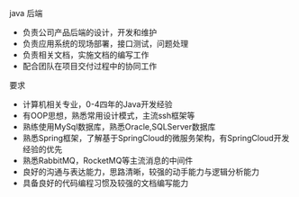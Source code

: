 java 后端
- 负责公司产品后端的设计，开发和维护
- 负责应用系统的现场部署，接口测试，问题处理
- 负责相关文档，实施文档的编写工作
- 配合团队在项目交付过程中的协同工作

要求
- 计算机相关专业，0-4四年的Java开发经验
- 有OOP思想，熟悉常用设计模式，主流ssh框架等
- 熟练使用MySql数据库，熟悉Oracle,SQLServer数据库
- 熟悉Spring框架，了解基于SpringCloud的微服务架构，有SpringCloud开发经验的优先
- 熟悉RabbitMQ，RocketMQ等主流消息的中间件
- 良好的沟通与表达能力，思路清晰，较强的动手能力与逻辑分析能力
- 具备良好的代码编程习惯及较强的文档编写能力